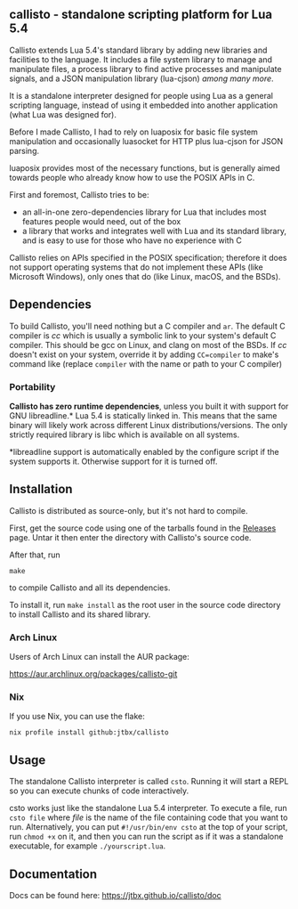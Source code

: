## callisto - standalone scripting platform for Lua 5.4

Callisto extends Lua 5.4's standard library by adding new libraries and
facilities to the language. It includes a file system library to manage
and manipulate files, a process library to find active processes and
manipulate signals, and a JSON manipulation library (lua-cjson) *among
many more*.

It is a standalone interpreter designed for people using Lua as a
general scripting language, instead of using it embedded into another
application (what Lua was designed for).

Before I made Callisto, I had to rely on luaposix for basic file system
manipulation and occasionally luasocket for HTTP plus lua-cjson for JSON
parsing.

luaposix provides most of the necessary functions, but is generally
aimed towards people who already know how to use the POSIX APIs in C.

First and foremost, Callisto tries to be:
 - an all-in-one zero-dependencies library for Lua that includes
   most features people would need, out of the box
 - a library that works and integrates well with Lua and its
   standard library, and is easy to use for those who have no
   experience with C

Callisto relies on APIs specified in the POSIX specification;
therefore it does not support operating systems that do not
implement these APIs (like Microsoft Windows), only ones that
do (like Linux, macOS, and the BSDs).

## Dependencies

To build Callisto, you'll need nothing but a C compiler and `ar`.
The default C compiler is *cc* which is usually a symbolic link
to your system's default C compiler. This should be gcc on Linux,
and clang on most of the BSDs. If *cc* doesn't exist on your system,
override it by adding `CC=compiler` to make's command like
(replace `compiler` with the name or path to your C compiler)

### Portability

**Callisto has zero runtime dependencies**, unless you built it with
support for GNU libreadline.* Lua 5.4 is statically linked in.
This means that the same binary will likely work across different Linux
distributions/versions. The only strictly required library is libc
which is available on all systems.

*libreadline support is automatically enabled by the configure script
if the system supports it. Otherwise support for it is turned off.

## Installation

Callisto is distributed as source-only, but it's not hard to compile.

First, get the source code using one of the tarballs found in
the [Releases](https://github.com/jtbx/callisto/releases) page.
Untar it then enter the directory with Callisto's source code.

After that, run

    make

to compile Callisto and all its dependencies.

To install it, run `make install` as the root user in the source code directory
to install Callisto and its shared library.

### Arch Linux

Users of Arch Linux can install the AUR package:

https://aur.archlinux.org/packages/callisto-git

### Nix

If you use Nix, you can use the flake:

    nix profile install github:jtbx/callisto

## Usage

The standalone Callisto interpreter is called `csto`. Running it
will start a REPL so you can execute chunks of code interactively.

csto works just like the standalone Lua 5.4 interpreter. To execute
a file, run `csto file` where *file* is the name of the file containing
code that you want to run. Alternatively, you can put `#!/usr/bin/env csto`
at the top of your script, run `chmod +x` on it, and then you can run the
script as if it was a standalone executable, for example `./yourscript.lua`.

## Documentation

Docs can be found here:
https://jtbx.github.io/callisto/doc
